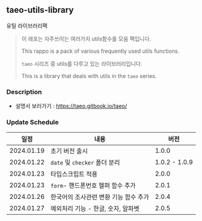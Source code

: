 ## taeo-utils-library

유틸 라이브러리팩

> 이 래포는 자주쓰이는 여러가지 utils함수를 모음 팩입니다.
>
> This rappo is a pack of various frequently used utils functions.
>
> `taeo` 시리즈 중 utils를 다루고 있는 라이브러리입니다.
>
> This is a library that deals with utils in the `taeo` series.

### Description

- 설명서 보러가기 : https://taeo.gitbook.io/taeo/

### Update Schedule

| 일정       | 내용                                  | 버전          |
| ---------- | ------------------------------------- | ------------- |
| 2024.01.19 | 초기 버전 출시                        | 1.0.0         |
| 2024.01.22 | `date` 및 `checker` 폴더 분리         | 1.0.2 - 1.0.9 |
| 2024.01.23 | 타입스크립트 적용                     | 2.0.0         |
| 2024.01.23 | `form`- 핸드폰번호 헬퍼 함수 추가     | 2.0.1         |
| 2024.01.26 | 한국어의 조사관련 변환 기능 함수 추가 | 2.0.4         |
| 2024.01.27 | 예외처리 기능 - 한글, 숫자, 알파벳    | 2.0.5         |
